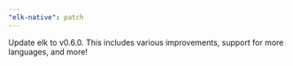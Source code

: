 ```yaml
---
"elk-native": patch
---
```


Update elk to v0.6.0. This includes various improvements, support for more languages, and more!